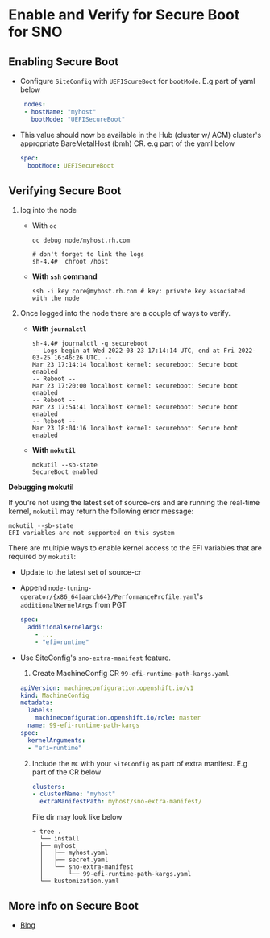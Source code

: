 # Enable and Verify for Secure Boot for SNO

## Enabling Secure Boot

- Configure `SiteConfig` with `UEFIScureBoot` for `bootMode`. E.g part of yaml below

   ```yaml
    nodes:
    - hostName: "myhost"
      bootMode: "UEFISecureBoot"
   ```

- This value should now be available in the Hub (cluster w/ ACM) cluster's appropriate BareMetalHost (bmh) CR. e.g part of the yaml below

  ```yaml
  spec:
    bootMode: UEFISecureBoot
  ```

## Verifying Secure Boot

1. log into the node

    - With `oc`

      ```shell
      oc debug node/myhost.rh.com
      
      # don't forget to link the logs 
      sh-4.4#  chroot /host
      ```
  
    - **With `ssh` command**

       ```shell
       ssh -i key core@myhost.rh.com # key: private key associated with the node
       ```
  
2. Once logged into the node there are a couple of ways to verify.

    - **With `journalctl`**

      ```shell
      sh-4.4# journalctl -g secureboot
      -- Logs begin at Wed 2022-03-23 17:14:14 UTC, end at Fri 2022-03-25 16:46:26 UTC. --
      Mar 23 17:14:14 localhost kernel: secureboot: Secure boot enabled
      -- Reboot --
      Mar 23 17:20:00 localhost kernel: secureboot: Secure boot enabled
      -- Reboot --
      Mar 23 17:54:41 localhost kernel: secureboot: Secure boot enabled
      -- Reboot --
      Mar 23 18:04:16 localhost kernel: secureboot: Secure boot enabled
      ```

    - **With `mokutil`**

      ```shell
      mokutil --sb-state
      SecureBoot enabled
      ```

**Debugging mokutil**

If you're not using the latest set of source-crs and are running the real-time kernel, `mokutil` may return the following error message:

```shell
mokutil --sb-state
EFI variables are not supported on this system
```

There are multiple ways to enable kernel access to the EFI variables that are required by `mokutil`:

- Update to the latest set of source-cr

- Append `node-tuning-operator/{x86_64|aarch64}/PerformanceProfile.yaml`'s  `additionalKernelArgs` from PGT

  ```yaml
  spec:
    additionalKernelArgs:
      - ...
      - "efi=runtime"
  ```

- Use SiteConfig's `sno-extra-manifest` feature.

  1. Create MachineConfig CR `99-efi-runtime-path-kargs.yaml`

   ```yaml
   apiVersion: machineconfiguration.openshift.io/v1
   kind: MachineConfig
   metadata:
     labels:
       machineconfiguration.openshift.io/role: master
     name: 99-efi-runtime-path-kargs
   spec:
     kernelArguments:
     - "efi=runtime"
  ```

  2. Include the `MC` with your `SiteConfig` as part of extra manifest. E.g part of the CR below
  
     ```yaml
     clusters:
     - clusterName: "myhost"
       extraManifestPath: myhost/sno-extra-manifest/
     ```

     File dir may look like below

     ```shell
     ➜ tree .
       └── install
       ├── myhost
       │   ├── myhost.yaml
       │   ├── secret.yaml
       │   └── sno-extra-manifest
       │       └── 99-efi-runtime-path-kargs.yaml
       └── kustomization.yaml

     ```

## More info on Secure Boot

- [Blog](https://cloud.redhat.com/blog/validating-secure-boot-functionality-in-a-sno-for-openshift-4.9)

